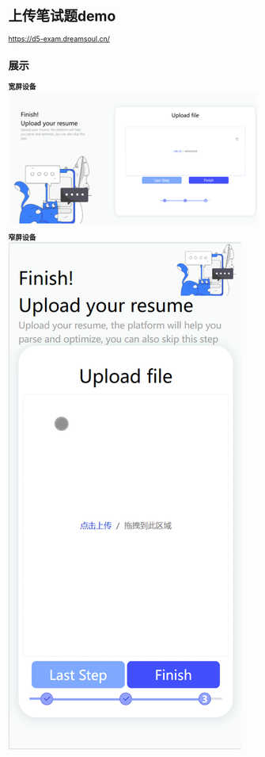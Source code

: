 # 上传笔试题demo
https://d5-exam.dreamsoul.cn/  
## 展示
**宽屏设备**  
![alt text](assets/image.png)

**窄屏设备**  
![alt text](assets/image-1.png)